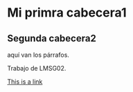 <!DOCTYPE html>
<html>
<head>
<title>LMSGI02</title>
</head>
<body>
  <h1>Mi primra cabecera1</h1>
  <h2>Segunda cabecera2</h1>
  <p>aquí van los párrafos.</p>
  <p>Trabajo de LMSG02.</p>
   <a href="https://github.com/AlexJV/LMSG02">This is a link</a> 
</body>
</html>
